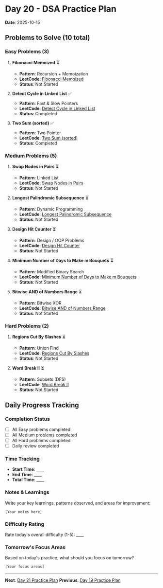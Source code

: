 # Day 20 - DSA Practice Plan
**Date**: 2025-10-15

## Problems to Solve (10 total)

### Easy Problems (3)

1. **Fibonacci Memoized** ⏳
   - **Pattern**: Recursion + Memoization
   - **LeetCode**: [Fibonacci Memoized](https://leetcode.com/problems/fibonacci-number/)
   - **Status**: Not Started

2. **Detect Cycle in Linked List** ✅
   - **Pattern**: Fast & Slow Pointers
   - **LeetCode**: [Detect Cycle in Linked List](https://leetcode.com/problems/linked-list-cycle/)
   - **Status**: Completed

3. **Two Sum (sorted)** ✅
   - **Pattern**: Two Pointer
   - **LeetCode**: [Two Sum (sorted)](https://leetcode.com/problems/two-sum-ii-input-array-is-sorted/)
   - **Status**: Completed

### Medium Problems (5)

1. **Swap Nodes in Pairs** ⏳
   - **Pattern**: Linked List
   - **LeetCode**: [Swap Nodes in Pairs](https://leetcode.com/problems/swap-nodes-in-pairs/)
   - **Status**: Not Started

2. **Longest Palindromic Subsequence** ⏳
   - **Pattern**: Dynamic Programming
   - **LeetCode**: [Longest Palindromic Subsequence](https://leetcode.com/problems/longest-palindromic-subsequence/)
   - **Status**: Not Started

3. **Design Hit Counter** ⏳
   - **Pattern**: Design \/ OOP Problems
   - **LeetCode**: [Design Hit Counter](https://leetcode.com/problems/design-hit-counter/)
   - **Status**: Not Started

4. **Minimum Number of Days to Make m Bouquets** ⏳
   - **Pattern**: Modified Binary Search
   - **LeetCode**: [Minimum Number of Days to Make m Bouquets](https://leetcode.com/problems/minimum-number-of-days-to-make-m-bouquets/)
   - **Status**: Not Started

5. **Bitwise AND of Numbers Range** ⏳
   - **Pattern**: Bitwise XOR
   - **LeetCode**: [Bitwise AND of Numbers Range](https://leetcode.com/problems/bitwise-and-of-numbers-range/)
   - **Status**: Not Started

### Hard Problems (2)

1. **Regions Cut By Slashes** ⏳
   - **Pattern**: Union Find
   - **LeetCode**: [Regions Cut By Slashes](https://leetcode.com/problems/regions-cut-by-slashes/)
   - **Status**: Not Started

2. **Word Break II** ⏳
   - **Pattern**: Subsets (DFS)
   - **LeetCode**: [Word Break II](https://leetcode.com/problems/word-break-ii/)
   - **Status**: Not Started

## Daily Progress Tracking

### Completion Status
- [ ] All Easy problems completed
- [ ] All Medium problems completed  
- [ ] All Hard problems completed
- [ ] Daily review completed

### Time Tracking
- **Start Time**: ____
- **End Time**: ____
- **Total Time**: ____

### Notes & Learnings
Write your key learnings, patterns observed, and areas for improvement:

```
[Your notes here]
```

### Difficulty Rating
Rate today's overall difficulty (1-5): ____

### Tomorrow's Focus Areas
Based on today's practice, what should you focus on tomorrow?

```
[Your focus areas]
```

---
**Next**: [Day 21 Practice Plan](day21.md)
**Previous**: [Day 19 Practice Plan](day19.md)
